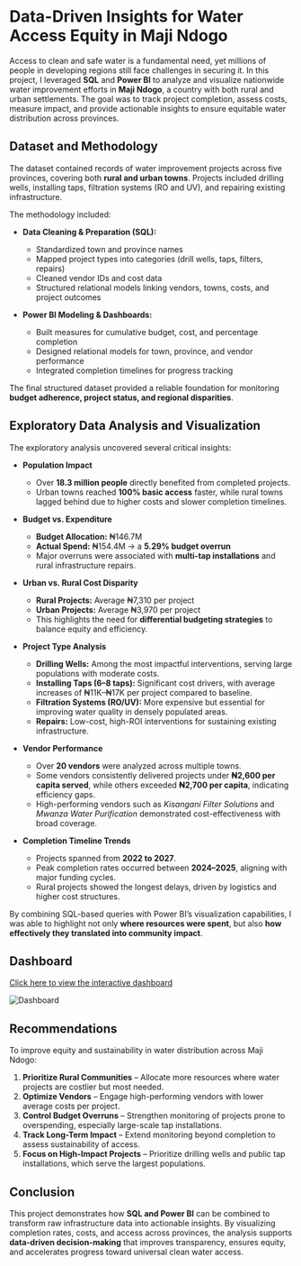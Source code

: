 # Data-Driven Insights for Water Access Equity in Maji Ndogo

Access to clean and safe water is a fundamental need, yet millions of people in developing regions still face challenges in securing it. In this project, I leveraged **SQL** and **Power BI** to analyze and visualize nationwide water improvement efforts in **Maji Ndogo**, a country with both rural and urban settlements. The goal was to track project completion, assess costs, measure impact, and provide actionable insights to ensure equitable water distribution across provinces.

## Dataset and Methodology
The dataset contained records of water improvement projects across five provinces, covering both **rural and urban towns**. Projects included drilling wells, installing taps, filtration systems (RO and UV), and repairing existing infrastructure.  

The methodology included:
- **Data Cleaning & Preparation (SQL):**  
  - Standardized town and province names  
  - Mapped project types into categories (drill wells, taps, filters, repairs)  
  - Cleaned vendor IDs and cost data  
  - Structured relational models linking vendors, towns, costs, and project outcomes  

- **Power BI Modeling & Dashboards:**  
  - Built measures for cumulative budget, cost, and percentage completion  
  - Designed relational models for town, province, and vendor performance  
  - Integrated completion timelines for progress tracking  

The final structured dataset provided a reliable foundation for monitoring **budget adherence, project status, and regional disparities**.

## Exploratory Data Analysis and Visualization
The exploratory analysis uncovered several critical insights:  

- **Population Impact**  
  - Over **18.3 million people** directly benefited from completed projects.  
  - Urban towns reached **100% basic access** faster, while rural towns lagged behind due to higher costs and slower completion timelines.  

- **Budget vs. Expenditure**  
  - **Budget Allocation:** ₦146.7M  
  - **Actual Spend:** ₦154.4M → a **5.29% budget overrun**  
  - Major overruns were associated with **multi-tap installations** and rural infrastructure repairs.  

- **Urban vs. Rural Cost Disparity**  
  - **Rural Projects:** Average ₦7,310 per project  
  - **Urban Projects:** Average ₦3,970 per project  
  - This highlights the need for **differential budgeting strategies** to balance equity and efficiency.  

- **Project Type Analysis**  
  - **Drilling Wells:** Among the most impactful interventions, serving large populations with moderate costs.  
  - **Installing Taps (6–8 taps):** Significant cost drivers, with average increases of ₦11K–₦17K per project compared to baseline.  
  - **Filtration Systems (RO/UV):** More expensive but essential for improving water quality in densely populated areas.  
  - **Repairs:** Low-cost, high-ROI interventions for sustaining existing infrastructure.  

- **Vendor Performance**  
  - Over **20 vendors** were analyzed across multiple towns.  
  - Some vendors consistently delivered projects under **₦2,600 per capita served**, while others exceeded **₦2,700 per capita**, indicating efficiency gaps.  
  - High-performing vendors such as *Kisangani Filter Solutions* and *Mwanza Water Purification* demonstrated cost-effectiveness with broad coverage.  

- **Completion Timeline Trends**  
  - Projects spanned from **2022 to 2027**.  
  - Peak completion rates occurred between **2024–2025**, aligning with major funding cycles.  
  - Rural projects showed the longest delays, driven by logistics and higher cost structures.  

By combining SQL-based queries with Power BI’s visualization capabilities, I was able to highlight not only **where resources were spent**, but also **how effectively they translated into community impact**.

## Dashboard
[Click here to view the interactive dashboard](https://app.powerbi.com/view?r=eyJrIjoiMzA2NDlkOTItZWQyYi00YmQwLWIyZTAtOTZjOTFjY2Y1OTdkIiwidCI6ImRmODY3OWNkLWE4MGUtNDVkOC05OWFjLWM4M2VkN2ZmOTVhMCJ9)  

![Dashboard](https://github.com/YourUsername/PortfolioProjects/blob/main/MajiNdogoWater/water_dashboard.png)

## Recommendations
To improve equity and sustainability in water distribution across Maji Ndogo:  
1. **Prioritize Rural Communities** – Allocate more resources where water projects are costlier but most needed.  
2. **Optimize Vendors** – Engage high-performing vendors with lower average costs per project.  
3. **Control Budget Overruns** – Strengthen monitoring of projects prone to overspending, especially large-scale tap installations.  
4. **Track Long-Term Impact** – Extend monitoring beyond completion to assess sustainability of access.  
5. **Focus on High-Impact Projects** – Prioritize drilling wells and public tap installations, which serve the largest populations.  

## Conclusion
This project demonstrates how **SQL and Power BI** can be combined to transform raw infrastructure data into actionable insights. By visualizing completion rates, costs, and access across provinces, the analysis supports **data-driven decision-making** that improves transparency, ensures equity, and accelerates progress toward universal clean water access.  
